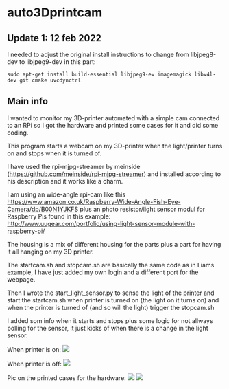 # auto3Dprintcam
## Update 1: 12 feb 2022
I needed to adjust the original install instructions to change from libjpeg8-dev to libjpeg9-dev in this part: 
```
sudo apt-get install build-essential libjpeg9-ev imagemagick libv4l-dev git cmake uvcdynctrl
```
## Main info
I wanted to monitor my 3D-printer automated with a simple cam connected to an RPi so I got the hardware and printed 
some cases for it and did some coding.

This program starts a webcam on my 3D-printer when the light/printer turns on and stops when it is turned of.

I have used the rpi-mjpg-streamer by meinside (https://github.com/meinside/rpi-mjpg-streamer) and installed according to 
his description and it works like a charm.

I am using an wide-angle rpi-cam like this https://www.amazon.co.uk/Raspberry-Wide-Angle-Fish-Eye-Camera/dp/B00N1YJKFS
plus an photo resistor/light sensor modul for Raspberry Pis found in this example:
http://www.uugear.com/portfolio/using-light-sensor-module-with-raspberry-pi/

The housing is a mix of different housing for the parts plus a part for having it all hanging on my 3D printer.

The startcam.sh and stopcam.sh are basically the same code as in Liams example, I have just added my own login and 
a different port for the webpage. 

Then I wrote the start_light_sensor.py to sense the light of the printer and start the startcam.sh when printer is turned on 
(the light on it turns on) and when the printer is turned of (and so will the light) trigger the stopcam.sh

I added som info when it starts and stops plus some logic for not allways polling for the sensor, it just kicks of when 
there is a change in the light sensor.

When printer is on:
<img src="https://lh3.googleusercontent.com/5Em_1LcUUTc5ShWbAxS-tmmlcLZ-dyHTSafWTviRcWYmaCM5NoU-iopV6Ue_pG0yPIisSI-2A4iOACS5Zir82gWW7i9qhQct81HXhtE2f3g4m-_wNi_U6MCXrc2ZrPOSybczvSLYd9tTYpzyfgNDrhI4sxbFgke-cmu6bOToA_ylF6cpDAeMs_TBGTM_MFG1nv0_ejDAZPhn7s1XmWqLwk7K0IgEQypgCHm-syOrMzEp3EK00db3L_bpNJgFTc2zNEV5YM72YuF7y3iSyy7eRCVadBa-m1UgdukfWsO4iz0nhs_otx4X0E8rfNsnenM24xNhhDLEjDHY38it-_ZXTQ-qomRNJ_740pMUiK6VJKKts9jZ3G45XqWfYJqrwsG7IIWQjaRkNk-cmtWrOjVxnJXWjxKTlS1pHUV2IyBTENcVAwA3YDfFbuQe6wcxbL0U7vgdZ31AfDascax_5BpcsvgxCsw3ONYdjvgox-9kKcnWkrdlTzdREbEBn-Awq6x8LltWebGd68ViZ-uy3ymyv-H3Ss1cd5v-C7sd2MuyOjz0P2ZOdUR139OYT2GDd455bL1oXqOWAxmDzHV_4S19urYQWJnd7E2YzUNFn3ns3VZWDSs0HzsK8uUA1KI9fTzO4i_dFNc9sEtlKleTLJTMJMiHIFfXbtJ0NsMGwW84ZIcysOCbbcy0jCtIKngi4hAcflmFEMiBb8gaJNqSCuOHY6HEjQ=w1920-h934-no">

When printer is off:
<img src="https://lh3.googleusercontent.com/XcTSSLjuAyInUdLa5F2zmk2wizRg9N33bQRF6kibw2t0TgLlJ7SUnvuks7O9xfnCkBHOp_P64r_T6WzcfKuoQYDlkTEimsgKhw8VVkIvC75nbiV06s9qC6Brum_pCxmpJbMnhNhd6JvHHPj3x4JINKNyLlH-gjB38lZ2MTBHSHv3IKINLxqrHvMM_xnoVMGg1mUOh4_-scVSyXQPwgl2N_nuf4zu_6UYuT8XsSqN1aLEq4yiKttFGuYCUvDdoqSJ2ViTGTj7AcwSoi7mEysqRm8-HLfTpV77S0Az5vWG9ryPTuWbAtj_A8fVKHztNqXJgP2H_qPGSxAdAChB2RU8ifKshHxatMPKcA8gHOPrsl8yJdAXhi9UkZS-AQbeYVux8WKNlim9W1wH0ri4ZE1cmV9USoiP6-rC3H0w1Yv3MB9gG4CTydjk4RQrCyqq5PY7VxN_L_3f3Kt2evk7giHRfY-Y4H9nutcr__DyPTm7dFd3dUcjA1Ev09qoPe79bCpLiG3KZB5FHmujVuc_BEtePUT3rUxnCCMnwvBuNjeaEvFiEYye5pxVj3_Vm8CySFocVOfV2iY1YvmB52U1kCojjYn9gNPfvRuEFlUgc2RIjKrJTTOgLIregfntvC_2l6jEXhZxxgkvl669A8D79WgxjM9rv6hnuaSaA_dlSKOaNuEOrfHRQ2TS80lfr3Fc--EyT_OUwkTkVgfT82vsAtqBKLJ8jQ=w1920-h934-no">

Pic on the printed cases for the hardware:
<img src="https://lh3.googleusercontent.com/3X6HrI7hx3ND-n5r0y1wq9fAkVaolU-2HY552jkb5f9TQck4dbhrOkhjYsZpCZr7ks6FkXYVxXyDSaSxDWA3UNeCrQgv1iThnRdatnrRoMqHGjhK_lOB0XRqb8BYeh3efiPv9tWVDa1zIj3zjJy3yMojHz6e6D1gSiAEwh-r3gndKO05CfgymlV-4gAzIILbg3EcXWqXB6aYduGRD_RH-0hVxdcGbaSyVUTYGhQmziksWRUx9tASeDlUAUprbuQe-dRwRD0lmwAipvhgIF2QtsVVrQ0Dfpj6Socq3X5C80joJvYLuefNV-xUCCbSpE0NOOK2jIWy7bdIPOLBDpMaw9pk1-5gxgHrDXBCAghsspfpnuCa0RiX4c5n5nII-dOC6UVeg43WJnPFM96gWXJR280MT-vdsab67CQewLCik2pnzLH6S7zaulHrZL1hWvdaHIkZXCDe5rsbBdf5qxdmg3hi-UoEi49bobdYd3Vk3PdbDwptcDpS06QHSYpo-_nbvj503KAi_U18YGi2YyTOt00vSX0-A9-x5CoT5CunpQQEqFLaV7Qe2SuKFx-GL560ZIPRl1xLvj0ERCXAm389cc_jPFciwiqq7dAOntVKcvJzdV0EMNwW6EgESXr19ywIbC8o8KxYrjeB4UWG2WhUg2gO-9Z_GYhCNh9aeHkBOerw_oAXg2Iq--m74WRdc6F8X_kcbuD4G_KG29fNdbA9HUcF3w=w1695-h947-no">
<img src="https://lh3.googleusercontent.com/pB4yY9gT357FtjVKjqhwuyLZ_TTRqDsYuLTFq9ZsGiH5r3L3LtRQxH4Fr9WKbhFYgN-IwYDXh78qpCDeUWPcomx8VY4kjjnfwCWgrBx5VKiosGGwj174iW9rBU_vSHgypii9EDwiI_H3tWhIZ9rbDAKorJnIVwWQq6kR-pnQZHs8Le47cEq_jJBZuscD1K5q3_GmHnXMIozrDUOIfYJ9RHSj8ZmBrHrT7BIO1df617N6WXbke-jbFZ5URj8RVnCvPi2xcrFLTVzcIy7dA5F2J45t_Oy1BuoKwwVxArmHGX69vLznM-F_MMnc2tibfK8g2DSQ5scIp1LoPFLQLM3sosXF6DPYYJH6iV9ma2ngBeGZuQaC9soC_4ad-CBCiWjvXIXPsmTPFCgekRVZkv3j0RsG-o639AJwN-acO80l6D1zxgqrnrcnJSJBdreyzre2QwwDL6LSKhCbC7nbamarJNA522AsVGsWQVISsMYSruUbk36GTrP4Rne9MvZvkPEv3Jcjjn4Bsf49hFy_WtMLKi9UUd3bwhidnzVAIQF1w7sZwdu81wYa_gTKN_Wt1RIWlbtBQHfhlZ8Yz8-iNN4keFYJ428HLo2b6Omir2vbwbMz1IfJ0SIaMTyA5QnwpWaDUKWyJOifbHRJolLG4zYx7uJ5Qp0t8Lt7ooYtotnxMVWf6gm7zLfNJXMUsRsEXU-4x5VhEf8zVeG8wu2b9FmAX12kqA=w530-h948-no">
